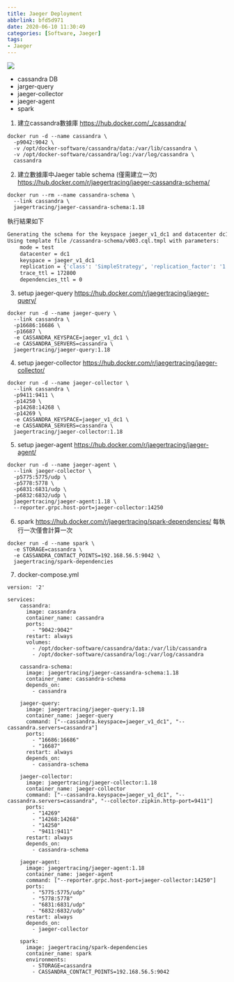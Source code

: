 ```yaml
---
title: Jaeger Deployment
abbrlink: bfd5d971
date: 2020-06-10 11:30:49
categories: [Software, Jaeger]
tags:
- Jaeger
---
```

![](architecture-v1.png)
* cassandra DB
* jarger-query
* jaeger-collector
* jaeger-agent
* spark
1. 建立cassandra數據庫
https://hub.docker.com/_/cassandra/
```
docker run -d --name cassandra \
  -p9042:9042 \
  -v /opt/docker-software/cassandra/data:/var/lib/cassandra \
  -v /opt/docker-software/cassandra/log:/var/log/cassandra \
  cassandra
```
2. 建立數據庫中Jaeger table schema (僅需建立一次)
https://hub.docker.com/r/jaegertracing/jaeger-cassandra-schema/
```
docker run --rm --name cassandra-schema \
  --link cassandra \
  jaegertracing/jaeger-cassandra-schema:1.18
```
執行結果如下
```bash
Generating the schema for the keyspace jaeger_v1_dc1 and datacenter dc1
Using template file /cassandra-schema/v003.cql.tmpl with parameters:
    mode = test
    datacenter = dc1
    keyspace = jaeger_v1_dc1
    replication = {'class': 'SimpleStrategy', 'replication_factor': '1'}
    trace_ttl = 172800
    dependencies_ttl = 0
```
3. setup jaeger-query
https://hub.docker.com/r/jaegertracing/jaeger-query/
```
docker run -d --name jaeger-query \
  --link cassandra \
  -p16686:16686 \
  -p16687 \
  -e CASSANDRA_KEYSPACE=jaeger_v1_dc1 \
  -e CASSANDRA_SERVERS=cassandra \
  jaegertracing/jaeger-query:1.18
```
4. setup jaeger-collector
https://hub.docker.com/r/jaegertracing/jaeger-collector/
```
docker run -d --name jaeger-collector \
  --link cassandra \
  -p9411:9411 \
  -p14250 \
  -p14268:14268 \
  -p14269 \
  -e CASSANDRA_KEYSPACE=jaeger_v1_dc1 \
  -e CASSANDRA_SERVERS=cassandra \
  jaegertracing/jaeger-collector:1.18
```
5. setup jaeger-agent
https://hub.docker.com/r/jaegertracing/jaeger-agent/
```
docker run -d --name jaeger-agent \
  --link jaeger-collector \
  -p5775:5775/udp \
  -p5778:5778 \
  -p6831:6831/udp \
  -p6832:6832/udp \
  jaegertracing/jaeger-agent:1.18 \
  --reporter.grpc.host-port=jaeger-collector:14250
```
6. spark
https://hub.docker.com/r/jaegertracing/spark-dependencies/
每執行一次僅會計算一次
```
docker run -d --name spark \
  -e STORAGE=cassandra \
  -e CASSANDRA_CONTACT_POINTS=192.168.56.5:9042 \
  jaegertracing/spark-dependencies
```
7. docker-compose.yml
```
version: '2'

services:
    cassandra:
      image: cassandra
      container_name: cassandra
      ports:
        - "9042:9042"
      restart: always
      volumes:
        - /opt/docker-software/cassandra/data:/var/lib/cassandra
        - /opt/docker-software/cassandra/log:/var/log/cassandra

    cassandra-schema:
      image: jaegertracing/jaeger-cassandra-schema:1.18
      container_name: cassandra-schema
      depends_on:
        - cassandra

    jaeger-query:
      image: jaegertracing/jaeger-query:1.18
      container_name: jaeger-query
      command: ["--cassandra.keyspace=jaeger_v1_dc1", "--cassandra.servers=cassandra"]
      ports:
        - "16686:16686"
        - "16687"
      restart: always
      depends_on:
        - cassandra-schema

    jaeger-collector:
      image: jaegertracing/jaeger-collector:1.18
      container_name: jaeger-collector
      command: ["--cassandra.keyspace=jaeger_v1_dc1", "--cassandra.servers=cassandra", "--collector.zipkin.http-port=9411"]
      ports:
        - "14269"
        - "14268:14268"
        - "14250"
        - "9411:9411"
      restart: always
      depends_on:
        - cassandra-schema

    jaeger-agent:
      image: jaegertracing/jaeger-agent:1.18
      container_name: jaeger-agent
      command: ["--reporter.grpc.host-port=jaeger-collector:14250"]
      ports:
        - "5775:5775/udp"
        - "5778:5778"
        - "6831:6831/udp"
        - "6832:6832/udp"
      restart: always
      depends_on:
        - jaeger-collector

    spark:
      image: jaegertracing/spark-dependencies
      container_name: spark
      environments:
        - STORAGE=cassandra
        - CASSANDRA_CONTACT_POINTS=192.168.56.5:9042
```